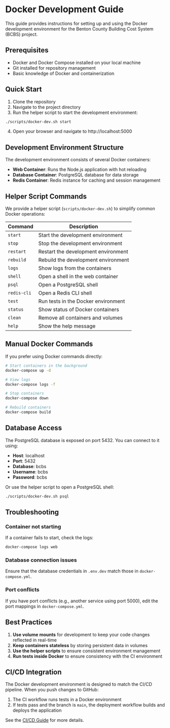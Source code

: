 # Docker Development Guide

This guide provides instructions for setting up and using the Docker development environment for the Benton County Building Cost System (BCBS) project.

## Prerequisites

- Docker and Docker Compose installed on your local machine
- Git installed for repository management
- Basic knowledge of Docker and containerization

## Quick Start

1. Clone the repository
2. Navigate to the project directory
3. Run the helper script to start the development environment:

```bash
./scripts/docker-dev.sh start
```

4. Open your browser and navigate to http://localhost:5000

## Development Environment Structure

The development environment consists of several Docker containers:

- **Web Container**: Runs the Node.js application with hot reloading
- **Database Container**: PostgreSQL database for data storage
- **Redis Container**: Redis instance for caching and session management

## Helper Script Commands

We provide a helper script (`scripts/docker-dev.sh`) to simplify common Docker operations:

| Command | Description |
|---------|-------------|
| `start` | Start the development environment |
| `stop` | Stop the development environment |
| `restart` | Restart the development environment |
| `rebuild` | Rebuild the development environment |
| `logs` | Show logs from the containers |
| `shell` | Open a shell in the web container |
| `psql` | Open a PostgreSQL shell |
| `redis-cli` | Open a Redis CLI shell |
| `test` | Run tests in the Docker environment |
| `status` | Show status of Docker containers |
| `clean` | Remove all containers and volumes |
| `help` | Show the help message |

## Manual Docker Commands

If you prefer using Docker commands directly:

```bash
# Start containers in the background
docker-compose up -d

# View logs
docker-compose logs -f

# Stop containers
docker-compose down

# Rebuild containers
docker-compose build
```

## Database Access

The PostgreSQL database is exposed on port 5432. You can connect to it using:

- **Host**: localhost
- **Port**: 5432
- **Database**: bcbs
- **Username**: bcbs
- **Password**: bcbs

Or use the helper script to open a PostgreSQL shell:

```bash
./scripts/docker-dev.sh psql
```

## Troubleshooting

### Container not starting

If a container fails to start, check the logs:

```bash
docker-compose logs web
```

### Database connection issues

Ensure that the database credentials in `.env.dev` match those in `docker-compose.yml`.

### Port conflicts

If you have port conflicts (e.g., another service using port 5000), edit the port mappings in `docker-compose.yml`.

## Best Practices

1. **Use volume mounts** for development to keep your code changes reflected in real-time
2. **Keep containers stateless** by storing persistent data in volumes
3. **Use the helper scripts** to ensure consistent environment management
4. **Run tests inside Docker** to ensure consistency with the CI environment

## CI/CD Integration

The Docker development environment is designed to match the CI/CD pipeline. When you push changes to GitHub:

1. The CI workflow runs tests in a Docker environment
2. If tests pass and the branch is `main`, the deployment workflow builds and deploys the application

See the [CI/CD Guide](ci_cd_guide.md) for more details.
